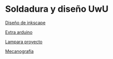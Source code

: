# Soldadura y diseño UwU


[Diseño de inkscape](https://github.com/Albitah24/Soldadura-y-diseno-UwU/blob/main/inkscape.md#dibujos-de-inkscape-y-apuntes)

[Extra arduino](https://github.com/Albitah24/Soldadura-y-diseno-UwU/blob/main/Arduino.md#documentar-arduino)

[Lampara proyecto](https://github.com/Albitah24/Soldadura-y-diseno-UwU/blob/main/Lampara.md)

[Mecanografía](https://github.com/Albitah24/Soldadura-y-diseno-UwU/blob/main/Mecanograf%C3%ADa.md)
